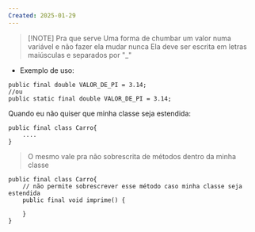 ```yaml
---
Created: 2025-01-29
---
```


> [!NOTE] Pra que serve
> Uma forma de chumbar um valor numa variável e não fazer ela mudar nunca
> Ela deve ser escrita em letras maiúsculas e separados por "_"

- Exemplo de uso:
```
public final double VALOR_DE_PI = 3.14;
//ou
public static final double VALOR_DE_PI = 3.14;
```

Quando eu não quiser que minha classe seja estendida: 
```
public final class Carro{
	....
}
```

> O mesmo vale pra não sobrescrita de métodos dentro da minha classe

```
public final class Carro{
	// não permite sobrescrever esse método caso minha classe seja estendida
	public final void imprime() {
	
	}
}
```